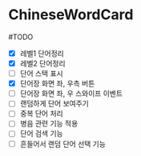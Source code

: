 # ChineseWordCard

#TODO

- [x] 레벨1 단어정리
- [x] 레벨2 단어정리
- [ ] 단어 스택 표시
- [x] 단어장 화면 좌, 우측 버튼
- [ ] 단어장 화면 좌, 우 스와이프 이벤트
- [ ] 랜덤하게 단어 보여주기
- [ ] 중복 단어 처리
- [ ] 병음 관련 기능 적용
- [ ] 단어 검색 기능
- [ ] 흔들어서 랜덤 단어 선택 기능